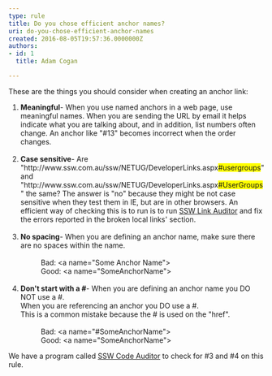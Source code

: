 ```yaml
---
type: rule
title: Do you chose efficient anchor names?
uri: do-you-chose-efficient-anchor-names
created: 2016-08-05T19:57:36.0000000Z
authors:
- id: 1
  title: Adam Cogan

---
```




<span class='intro'> These are the things you should consider when creating an anchor link&#58;<br> </span>

<ol><li><strong>Meaningful</strong>- When you use named anchors in a web page, use meaningful names. When you are sending the URL by email it helps indicate what you are talking about, and in addition, list numbers often change. An anchor like &quot;#13&quot; becomes incorrect when the order changes.</li>
                    <br>
                    <li><strong>Case sensitive</strong>- Are &quot;http&#58;//www.ssw.com.au/ssw/NETUG/DeveloperLinks.aspx<span style="background&#58;yellow;">#usergroups</span>&quot; and &quot;http&#58;//www.ssw.com.au/ssw/NETUG/DeveloperLinks.aspx<span style="background&#58;yellow;">#UserGroups</span>&quot; the same? The answer is &quot;no&quot;&#160;because they might be not case sensitive when they test them in IE, but are in other browsers. An efficient way of checking this is to run is to run <a href="/ssw/Standards/DeveloperGeneral/WebdevelopmentTools.aspx#BrokenLinks"> SSW Link Auditor</a> and fix the errors reported in the broken local links' section.<br></li>
                    <br>
                    <li><strong>No spacing</strong>- When you are defining an anchor name, make sure there are no spaces within the name. <br><br><dd class="ssw15-rteElement-FigureBad"> Bad&#58; &lt;a name=&quot;Some Anchor Name&quot;&gt; <br></dd><dd class="ssw15-rteElement-FigureGood"> Good&#58; &lt;a name=&quot;SomeAnchorName&quot;&gt; <br></dd></li>
                    <br>
                    <li><strong>Don't start with a #</strong>- When you are defining an anchor name you DO NOT use a #.<br>When you are referencing an anchor you DO use a #.<br>This is a common mistake&#160;because the # is used on the &quot;href&quot;.<br><br><dd class="ssw15-rteElement-FigureBad"> Bad&#58; &lt;a name=&quot;#SomeAnchorName&quot;&gt; <br></dd><dd class="ssw15-rteElement-FigureGood"> Good&#58; &lt;a name=&quot;SomeAnchorName&quot;&gt; <br></dd></li></ol><p class="ssw15-rteElement-YellowBorderBox">We have a program called <a href="https&#58;//www.ssw.com.au/ssw/codeauditor/" target="_blank">SSW Code Auditor</a> to check for #3 and #​4 on this rule.</p>​<br>


